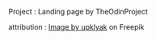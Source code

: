 Project : Landing page by TheOdinProject 

attribution : <a href="https://www.freepik.com/free-vector/bedouins-walk-egypt-pyramids-camel-night-desert_12332070.htm#query=moon%20illustration&position=4&from_view=keyword">Image by upklyak</a> on Freepik
